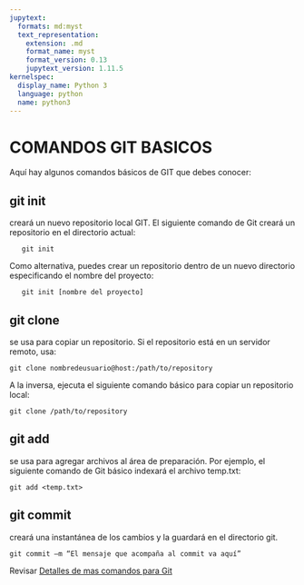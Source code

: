 ```yaml
---
jupytext:
  formats: md:myst
  text_representation:
    extension: .md
    format_name: myst
    format_version: 0.13
    jupytext_version: 1.11.5
kernelspec:
  display_name: Python 3
  language: python
  name: python3
---
```


# COMANDOS GIT BASICOS

Aquí hay algunos comandos básicos de GIT que debes conocer:

## git init 
creará un nuevo repositorio local GIT. El siguiente comando de Git creará un repositorio en el directorio actual:
```
   git init 
```
Como alternativa, puedes crear un repositorio dentro de un nuevo directorio especificando el nombre del proyecto:
```
   git init [nombre del proyecto]
```

## git clone 
se usa para copiar un repositorio. Si el repositorio está en un servidor remoto, usa:
```
git clone nombredeusuario@host:/path/to/repository
```
A la inversa, ejecuta el siguiente comando básico para copiar un repositorio local:
```
git clone /path/to/repository
```
## git add 
se usa para agregar archivos al área de preparación. Por ejemplo, el siguiente comando de Git básico indexará el archivo temp.txt:
```
git add <temp.txt>
```
## git commit 
creará una instantánea de los cambios y la guardará en el directorio git.
```
git commit –m “El mensaje que acompaña al commit va aquí”
```

Revisar [Detalles de mas comandos para Git](https://www.hostinger.es/tutoriales/comandos-de-git)

